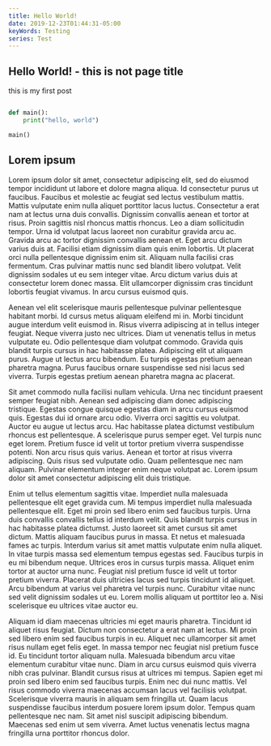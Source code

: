 ```yaml
---
title: Hello World!
date: 2019-12-23T01:44:31-05:00
keyWords: Testing
series: Test
---
```


## Hello World! - this is not page title

this is my first post

```python

def main():
    print("hello, world")

main()
```

## Lorem ipsum

Lorem ipsum dolor sit amet, consectetur adipiscing elit, sed do eiusmod tempor incididunt ut labore et dolore magna aliqua. Id consectetur purus ut faucibus. Faucibus et molestie ac feugiat sed lectus vestibulum mattis. Mattis vulputate enim nulla aliquet porttitor lacus luctus. Consectetur a erat nam at lectus urna duis convallis. Dignissim convallis aenean et tortor at risus. Proin sagittis nisl rhoncus mattis rhoncus. Leo a diam sollicitudin tempor. Urna id volutpat lacus laoreet non curabitur gravida arcu ac. Gravida arcu ac tortor dignissim convallis aenean et. Eget arcu dictum varius duis at. Facilisi etiam dignissim diam quis enim lobortis. Ut placerat orci nulla pellentesque dignissim enim sit. Aliquam nulla facilisi cras fermentum. Cras pulvinar mattis nunc sed blandit libero volutpat. Velit dignissim sodales ut eu sem integer vitae. Arcu dictum varius duis at consectetur lorem donec massa. Elit ullamcorper dignissim cras tincidunt lobortis feugiat vivamus. In arcu cursus euismod quis.

Aenean vel elit scelerisque mauris pellentesque pulvinar pellentesque habitant morbi. Id cursus metus aliquam eleifend mi in. Morbi tincidunt augue interdum velit euismod in. Risus viverra adipiscing at in tellus integer feugiat. Neque viverra justo nec ultrices. Diam ut venenatis tellus in metus vulputate eu. Odio pellentesque diam volutpat commodo. Gravida quis blandit turpis cursus in hac habitasse platea. Adipiscing elit ut aliquam purus. Augue ut lectus arcu bibendum. Eu turpis egestas pretium aenean pharetra magna. Purus faucibus ornare suspendisse sed nisi lacus sed viverra. Turpis egestas pretium aenean pharetra magna ac placerat.

Sit amet commodo nulla facilisi nullam vehicula. Urna nec tincidunt praesent semper feugiat nibh. Aenean sed adipiscing diam donec adipiscing tristique. Egestas congue quisque egestas diam in arcu cursus euismod quis. Egestas dui id ornare arcu odio. Viverra orci sagittis eu volutpat. Auctor eu augue ut lectus arcu. Hac habitasse platea dictumst vestibulum rhoncus est pellentesque. A scelerisque purus semper eget. Vel turpis nunc eget lorem. Pretium fusce id velit ut tortor pretium viverra suspendisse potenti. Non arcu risus quis varius. Aenean et tortor at risus viverra adipiscing. Quis risus sed vulputate odio. Quam pellentesque nec nam aliquam. Pulvinar elementum integer enim neque volutpat ac. Lorem ipsum dolor sit amet consectetur adipiscing elit duis tristique.

Enim ut tellus elementum sagittis vitae. Imperdiet nulla malesuada pellentesque elit eget gravida cum. Mi tempus imperdiet nulla malesuada pellentesque elit. Eget mi proin sed libero enim sed faucibus turpis. Urna duis convallis convallis tellus id interdum velit. Quis blandit turpis cursus in hac habitasse platea dictumst. Justo laoreet sit amet cursus sit amet dictum. Mattis aliquam faucibus purus in massa. Et netus et malesuada fames ac turpis. Interdum varius sit amet mattis vulputate enim nulla aliquet. In vitae turpis massa sed elementum tempus egestas sed. Faucibus turpis in eu mi bibendum neque. Ultrices eros in cursus turpis massa. Aliquet enim tortor at auctor urna nunc. Feugiat nisl pretium fusce id velit ut tortor pretium viverra. Placerat duis ultricies lacus sed turpis tincidunt id aliquet. Arcu bibendum at varius vel pharetra vel turpis nunc. Curabitur vitae nunc sed velit dignissim sodales ut eu. Lorem mollis aliquam ut porttitor leo a. Nisi scelerisque eu ultrices vitae auctor eu.

Aliquam id diam maecenas ultricies mi eget mauris pharetra. Tincidunt id aliquet risus feugiat. Dictum non consectetur a erat nam at lectus. Mi proin sed libero enim sed faucibus turpis in eu. Aliquet nec ullamcorper sit amet risus nullam eget felis eget. In massa tempor nec feugiat nisl pretium fusce id. Eu tincidunt tortor aliquam nulla. Malesuada bibendum arcu vitae elementum curabitur vitae nunc. Diam in arcu cursus euismod quis viverra nibh cras pulvinar. Blandit cursus risus at ultrices mi tempus. Sapien eget mi proin sed libero enim sed faucibus turpis. Enim nec dui nunc mattis. Vel risus commodo viverra maecenas accumsan lacus vel facilisis volutpat. Scelerisque viverra mauris in aliquam sem fringilla ut. Quam lacus suspendisse faucibus interdum posuere lorem ipsum dolor. Tempus quam pellentesque nec nam. Sit amet nisl suscipit adipiscing bibendum. Maecenas sed enim ut sem viverra. Amet luctus venenatis lectus magna fringilla urna porttitor rhoncus dolor.
